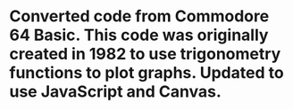 # Converted code from Commodore 64 Basic.  This code was originally created in 1982 to use trigonometry functions to plot graphs.  Updated to use JavaScript and Canvas.  
